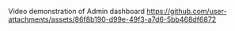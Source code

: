 Video demonstration of Admin dashboard
https://github.com/user-attachments/assets/86f8b190-d99e-49f3-a7d6-5bb468df6872
